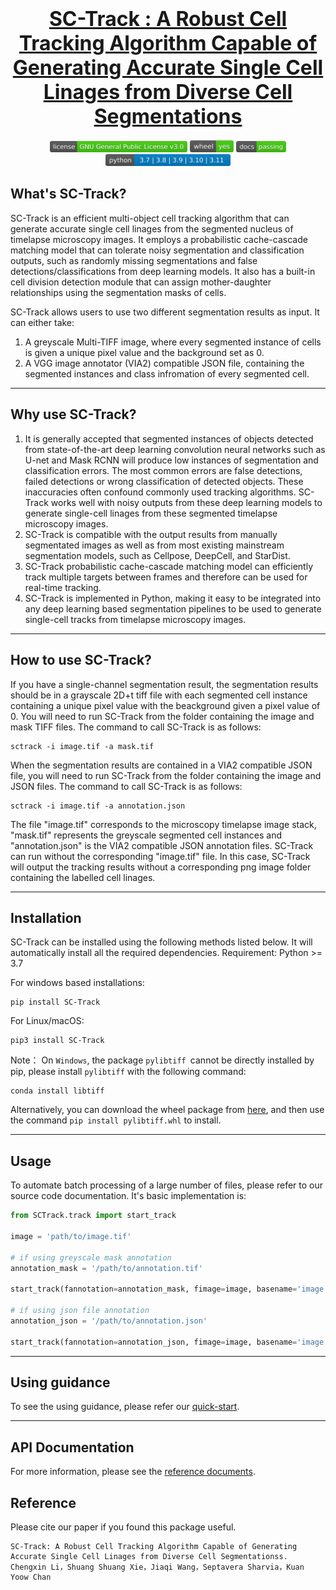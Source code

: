 

# <div align="center" style="text-align: center; font-size: 32px;"> <b><a href=https://github.com/chan-labsite/SC-Track>SC-Track : A Robust Cell Tracking Algorithm Capable of Generating Accurate Single Cell Linages from Diverse Cell Segmentations</a></b></div>

<div align="center"> <img src="docs/icon/license.svg" width = 220 /> <img src="docs/icon/wheel.svg" width = 70 />  <img src="docs/icon/docs.svg" width = 80 /> <img src="docs/icon/Python-version.svg" width = 200 /> </div> 

## What's SC-Track?

SC-Track is an efficient multi-object cell tracking algorithm that can generate accurate single cell linages from the segmented nucleus of timelapse microscopy images. It employs a probabilistic cache-cascade matching model that can tolerate noisy segmentation and classification outputs, such as randomly missing segmentations and false detections/classifications from deep learning models. It also has a built-in cell division detection module that can assign mother-daughter relationships using the segmentation masks of cells.

SC-Track allows users to use two different segmentation results as input. It can either take:
1) A greyscale Multi-TIFF image, where every segmented instance of cells is given a unique pixel value and the background set as 0.
2) A VGG image annotator (VIA2) compatible JSON file, containing the segmented instances and class infromation of every segmented cell.


----------


## Why use SC-Track?

1) It is generally accepted that segmented instances of objects detected from state-of-the-art deep learning convolution neural networks such as U-net and Mask RCNN will produce low instances of segmentation and classification errors. The most common errors are false detections, failed detections or wrong classification of detected objects. These inaccuracies often confound commonly used tracking algorithms. SC-Track works well with noisy outputs from these deep learning models to generate single-cell linages from these segmented timelapse microscopy images.
2) SC-Track is compatible with the output results from manually segmentated images as well as from most existing mainstream segmentation models, such as Cellpose, DeepCell, and StarDist. 
3) SC-Track probabilistic cache-cascade matching model can efficiently track multiple targets between frames and therefore can be used for real-time tracking.
4) SC-Track is implemented in Python, making it easy to be integrated into any deep learning based segmentation pipelines to be used to generate single-cell tracks from timelapse microscopy images.



-------

## How to use SC-Track?

If you have a single-channel segmentation result, the segmentation results should be in a grayscale 2D+t tiff file with each segmented cell instance containing a unique pixel value with the beackground given a pixel value of 0. You will need to run SC-Track from the folder containing the image and mask TIFF files. The command to call SC-Track is as follows:
```
sctrack -i image.tif -a mask.tif
```

When the segmentation results are contained in a VIA2 compatible JSON file, you will need to run SC-Track from the folder containing the image and JSON files. The command to call SC-Track is as follows: 
```
sctrack -i image.tif -a annotation.json
```
The file "image.tif" corresponds to the microscopy timelapse image stack, "mask.tif" represents the greyscale segmented cell instances and "annotation.json" is the VIA2 compatible JSON annotation files. SC-Track can run without the corresponding "image.tif" file. In this case, SC-Track will output the tracking results without a corresponding png image folder containing the labelled cell linages.


----------

## Installation

SC-Track can be installed using the following methods listed below. It will automatically install all the required dependencies.
Requirement: Python >= 3.7

For windows based installations:

```
pip install SC-Track
```

For Linux/macOS:
```
pip3 install SC-Track
```

Note： On `Windows`, the package `pylibtiff `cannot be directly installed by pip, please install `pylibtiff` with the following command:

```
conda install libtiff
```

Alternatively, you can download the wheel package from [here](https://www.lfd.uci.edu/~gohlke/pythonlibs/#pylibtiff), and then use the command `pip install pylibtiff.whl` to install.



-----------------------

## Usage

To automate batch processing of a large number of files, please refer to our source code documentation. It's basic implementation is:

```python
from SCTrack.track import start_track

image = 'path/to/image.tif'

# if using greyscale mask annotation
annotation_mask = '/path/to/annotation.tif'

start_track(fannotation=annotation_mask, fimage=image, basename='image', track_range=None, fout='/path/to/dir')

# if using json file annotation
annotation_json = '/path/to/annotation.json'

start_track(fannotation=annotation_json, fimage=image, basename='image', track_range=None, fout='/path/to/dir')
```



------

## Using guidance

To see the using guidance, please refer our [quick-start](./notebook/quick-start.ipynb).

---------

## API  Documentation

For more information, please see the [reference documents](https://htmlpreview.github.io/?https://github.com/frozenleaves/SC-Track/blob/master/docs/build/html/index.html).


## Reference

Please cite our paper if you found this package useful. 
```
SC-Track: A Robust Cell Tracking Algorithm Capable of Generating Accurate Single Cell Linages from Diverse Cell Segmentationss. 
Chengxin Li，Shuang Shuang Xie，Jiaqi Wang，Septavera Sharvia，Kuan Yoow Chan
```
